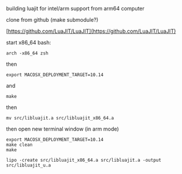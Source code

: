 
building luajit for intel/arm support from arm64 computer

clone from github (make submodule?)

[https://github.com/LuaJIT/LuaJIT](https://github.com/LuaJIT/LuaJIT)

start x86_64 bash:
```
arch -x86_64 zsh
```
then
```
export MACOSX_DEPLOYMENT_TARGET=10.14 
```
and
```
make
```
then

```
mv src/libluajit.a src/libluajit_x86_64.a
```

then open new terminal window (in arm mode)

```
export MACOSX_DEPLOYMENT_TARGET=10.14
make clean
make

lipo -create src/libluajit_x86_64.a src/libluajit.a -output src/libluajit_u.a
```
